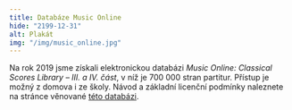 ```yaml
---
title: Databáze Music Online
hide: "2199-12-31"
alt: Plakát
img: "/img/music_online.jpg"
---
```


Na rok 2019 jsme získali elektronickou databázi *Music Online: Classical Scores Library – III. a IV. část*, v níž je 700 000 stran partitur. Přístup je možný z domova i ze školy. Návod a základní licenční podmínky naleznete na stránce věnované [této databázi](music_online.html).
